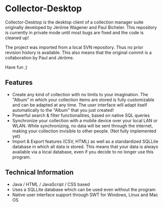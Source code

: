 Collector-Desktop
=================

Collector-Desktop is the desktop client of a collection manager suite originally 
developed by Jérôme Wagener and Paul Bicheler. This repository is currently in
private mode until most bugs are fixed and the code is cleaned up!

The project was imported from a local SVN repository. Thus no prior revision history
is available. This also means that the original commit is a collaboration by Paul and Jérôme.

Have fun ;)

## Features

- Create any kind of collection with no limits to your imagination. The "Album" in 
  which your collection items are stored is fully customizable and can be adapted at
  any time. The user interface will adapt itself automatically to the "Album" that you just created!
- Powerful search & filter functionalities, based on native SQL queries
- Synchronize your collection with a mobile device over your local LAN or WLAN. While synchronizing,
  no data will be sent through the internet, making your collection invisible to other people. (Not fully implemented yet)
- Import & Export features (CSV, HTML) as well as a standardized SQLLite database in which all data is stored.
  This means that your data is always available via a local database, even if you decide to no longer use this program.

## Technical Information

- Java / HTML / JavaScript / CSS based
- Uses a SQLLite database which can be used even without the program
- Native user interface support through SWT for Windows, Linux and Mac OS
